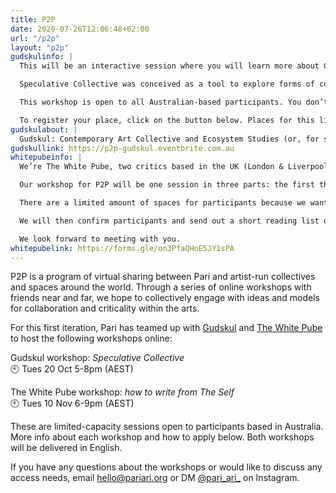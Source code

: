 ```yaml
---
title: P2P
date: 2020-07-26T12:06:48+02:00
url: "/p2p"
layout: "p2p"
gudskulinfo: |
  This will be an interactive session where you will learn more about Gudskul’s origins and working methodologies, have the chance to ask questions, and take part in Speculative Collective, Gudskul’s latest iteration of a knowledge-sharing and mapping module.

  Speculative Collective was conceived as a tool to explore forms of collectivising through direct practice, forming a kind of know-how. Compressed both spatially and temporally, the project extends from ongoing work within the context of Jakarta. In a loosely defined process, Gudskul invites strangers to meet and share what they consider to be ‘knowledge’ by playing the roles of both teacher and student in a quick reciprocal exchange. This newly formed pair must then couple with another pair, forming a temporary collective. Gudskul has designed a ‘tool’ to enable participants to record this process for themselves and carry it on past these random yet choreographed meetings.

  This workshop is open to all Australian-based participants. You don’t have to be an artist to participate. If you’re part of a collective yourself — that’s great! It’s best if only one person from the group participates as this workshop is about connecting people with different kinds of knowledge who don’t already know each other.

  To register your place, click on the button below. Places for this limited-capacity session will be given on a first-come basis.
gudskulabout: |
  Gudskul: Contemporary Art Collective and Ecosystem Studies (or, for short, Gudskul, which is pronounced like ‘good school’ in English) is a public learning space established by three Jakarta-based art collectives: Grafis Huru Hara, ruangrupa and Serrum. Since the early 2000s, all three have actively immersed themselves into the contemporary art realm by practising a collective and collaborative mode of working. They collectively formed Gudang Sarinah Ekosistem in 2015 to practise an expanded understanding of collective values such as equality, sharing, solidarity, friendship and togetherness. The collective transformed into Gudskul in 2018.
gudskullink: https://p2p-gudskul.eventbrite.com.au
whitepubeinfo: |
  We’re The White Pube, two critics based in the UK (London & Liverpool). We write about exhibitions, institutions, video games, food, Love Island & sometimes we make memes - all between the holy trinity of our website thewhitepube.com, and across Instagram and Twitter as @thewhitepube. We started the website as a joke back in 2015 because we did not enjoy the way exhibitions were written about and noticed only a select few people ever got to do that writing, but now this is our real life job! We’ve learned a lot over the past 4 and a half years: on starting your own Thing, running a website, on writing itself, building a readership, finding subjects to write about, how the art world functions, how to run a reader-supported website, and finding other freelance work as a writer. We have seen criticism change things, and we have seen embodied criticism give creators a sense of how it feels to encounter their work.

  Our workshop for P2P will be one session in three parts: the first third of the workshop will be a run down on The White Pube’s origin story, our politics and some logistics; the second will look over texts from us and from Australian writers too; and then the workshop will end with a discussion on starting things up yourself or re-working something that exists already in case there is something specific you want to bring to the table. We also just want to have a chat about how you see the writing scene in Australia - what is going on there, what are your main gripes, and is criticism ever noticeably instrumental in how artists and institutions operate? We want this workshop to encourage people to speak/write/instagram/tweet their thoughts and feelings, which is something we feel comfortable doing but it is an empowerment we have had to learn; and it is something that’s only been possible because we work as a collaboration. Maybe this workshop will offer the same feeling of having someone in your corner too.

  There are a limited amount of spaces for participants because we want to make sure that, if they want to, everyone has a chance to speak. If you would like to be involved, please click on the button below. You will be taken to a form to fill out our details, why you want to be a part of this session and links to your texts online or PDFs uploaded to Dropbox/Google Drive so we can get familiar with what people are writing about.

  We will then confirm participants and send out a short reading list of texts we would like to discuss in the workshop.

  We look forward to meeting with you.
whitepubelink: https://forms.gle/on3PfaQHoE5JY1sPA
---
```

P2P is a program of virtual sharing between Pari and artist-run collectives and spaces around the world. Through a series of online workshops with friends near and far, we hope to collectively engage with ideas and models for collaboration and criticality within the arts.

For this first iteration, Pari has teamed up with [Gudskul](https://gudskul.art/en/home/) and [The White Pube](https://www.thewhitepube.co.uk/) to host the following workshops online:

Gudskul workshop: *Speculative Collective*  
🕙 Tues 20 Oct 5-8pm (AEST)

The White Pube workshop: *how to write from The Self*  
🕙 Tues 10 Nov 6-9pm (AEST)

These are limited-capacity sessions open to participants based in Australia. More info about each workshop and how to apply below. Both workshops will be delivered in English.

If you have any questions about the workshops or would like to discuss any access needs, email hello@pariari.org or DM [@pari_ari_](https://www.instagram.com/pari_ari_/) on Instagram.
